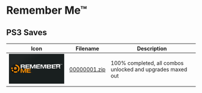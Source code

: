 # Remember Me™

## PS3 Saves

| Icon | Filename | Description |
|------|----------|-------------|
| ![Remember Me™](ICON0.PNG) | [00000001.zip](00000001.zip) | 100% completed, all combos unlocked and upgrades maxed out |

